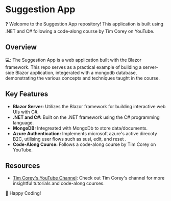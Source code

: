 # Suggestion App 

:question:  Welcome to the Suggestion App repository! This application is built using .NET and C# following a code-along course by Tim Corey on YouTube.

## Overview

💻: The Suggestion App is a web application built with the Blazor framework. This repo serves as a practical example of building a server-side Blazor application, integerated with a mongodb database, demonstrating the various concepts and techniques taught in the course. 

## Key Features

- **Blazor Server:** Utilizes the Blazor framework for building interactive web UIs with C#.
- **.NET and C#:** Built on the .NET framework using the C# programming language.
- **MongoDB:** Integreated with MongoDb to store data/documents.
- **Azure Authentication:** Implements microsoft azure's active direcoty B2C, utilising user flows such as susi, edit, and reset .
- **Code-Along Course:** Follows a code-along course by Tim Corey on YouTube.
  
  

## Resources

- [Tim Corey's YouTube Channel](https://www.youtube.com/user/IAmTimCorey): Check out Tim Corey's channel for more insightful tutorials and code-along courses.


🚀 Happy Coding!
